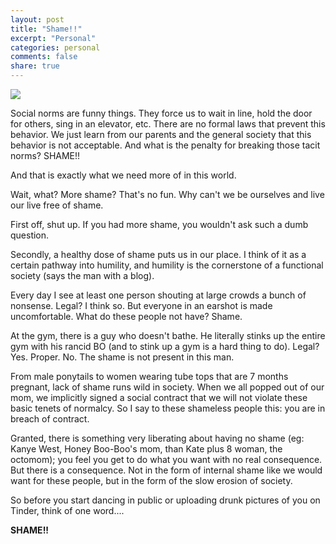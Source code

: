 ```yaml
---
layout: post
title: "Shame!!"
excerpt: "Personal"
categories: personal
comments: false
share: true
---
```


![](https://m.popkey.co/6bee24/6GJWk.gif)



Social norms are funny things. They force us to wait in line, hold the door for others, sing in an elevator, etc. There are no formal laws that prevent this behavior. We just learn from our parents and the general society that this behavior is not acceptable. And what is the penalty for breaking those tacit norms? SHAME!!

And that is exactly what we need more of in this world.

Wait, what? More shame? That's no fun. Why can't we be ourselves and live our live free of shame. 

First off, shut up. If you had more shame, you wouldn't ask such a dumb question.

Secondly, a healthy dose of shame puts us in our place. I think of it as a certain pathway into humility, and humility is the cornerstone of a functional society (says the man with a blog).

Every day I see at least one person shouting at large crowds a bunch of nonsense. Legal? I think so. But everyone in an earshot is made uncomfortable. What do these people not have? Shame.

At the gym, there is a guy who doesn't bathe. He literally stinks up the entire gym with his rancid BO (and to stink up a gym is a hard thing to do). Legal? Yes. Proper. No. The shame is not present in this man.

From male ponytails to women wearing tube tops that are 7 months pregnant, lack of shame runs wild in society. When we all popped out of our mom, we implicitly signed a social contract that we will not violate these basic tenets of normalcy. So I say to these shameless people this: you are in breach of contract.


Granted, there is something very liberating about having no shame (eg: Kanye West, Honey Boo-Boo's mom, than Kate plus 8 woman, the octomom); you feel you get to do what you want with no real consequence. But there is a consequence. Not in the form of internal shame like we would want for these people, but in the form of the slow erosion of society. 

So before you start dancing in public or uploading drunk pictures of you on Tinder, think of one word....


**SHAME!!**










